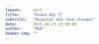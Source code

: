 ```yaml
---
layout:     post
title:      "Osaka day 2"
subtitle:   "Hospital and room changes"
date:       2015-10-23 23:00:00
author:     "M&A"
header-img: ""
---
```

